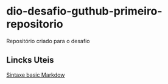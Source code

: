 # dio-desafio-guthub-primeiro-repositorio
Repositório criado para o desafio


## Lincks Uteis
[Sintaxe basic Markdow](https:www.markdowguide.org/basic-sintax/)

